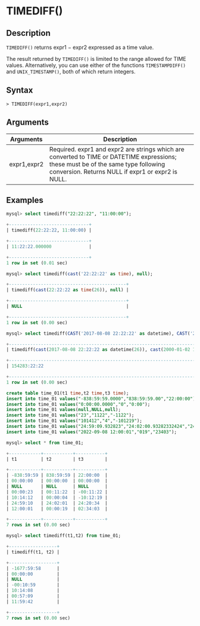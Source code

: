 # **TIMEDIFF()**

## **Description**

`TIMEDIFF()` returns expr1 − expr2 expressed as a time value.

The result returned by `TIMEDIFF()` is limited to the range allowed for TIME values. Alternatively, you can use either of the functions `TIMESTAMPDIFF()` and `UNIX_TIMESTAMP()`, both of which return integers.

## **Syntax**

```
> TIMEDIFF(expr1,expr2)
```

## **Arguments**

|  Arguments   | Description  |
|  ----  | ----  |
|expr1,expr2  | Required. expr1 and expr2 are strings which are converted to TIME or DATETIME expressions; these must be of the same type following conversion. Returns NULL if expr1 or expr2 is NULL.|

## **Examples**

```sql
mysql> select timediff("22:22:22", "11:00:00");

+------------------------------+
| timediff(22:22:22, 11:00:00) |

+------------------------------+
| 11:22:22.000000              |

+------------------------------+
1 row in set (0.01 sec)

mysql> select timediff(cast('22:22:22' as time), null);

+--------------------------------------------+
| timediff(cast(22:22:22 as time(26)), null) |

+--------------------------------------------+
| NULL                                       |

+--------------------------------------------+
1 row in set (0.00 sec)

mysql> select timediff(CAST('2017-08-08 22:22:22' as datetime), CAST('2000-01-02 11:00:00' as datetime));

+------------------------------------------------------------------------------------------------+
| timediff(cast(2017-08-08 22:22:22 as datetime(26)), cast(2000-01-02 11:00:00 as datetime(26))) |

+------------------------------------------------------------------------------------------------+
| 154283:22:22                                                                                   |

+------------------------------------------------------------------------------------------------+
1 row in set (0.00 sec)
```

```sql
create table time_01(t1 time,t2 time,t3 time);
insert into time_01 values("-838:59:59.0000","838:59:59.00","22:00:00");
insert into time_01 values("0:00:00.0000","0","0:00");
insert into time_01 values(null,NULL,null);
insert into time_01 values("23","1122","-1122");
insert into time_01 values("101412","4","-101219");
insert into time_01 values("24:59:09.932823","24:02:00.93282332424","24:20:34.00000000");
insert into time_01 values("2022-09-08 12:00:01","019","23403");

mysql> select * from time_01;

+------------+-----------+-----------+
| t1         | t2        | t3        |

+------------+-----------+-----------+
| -838:59:59 | 838:59:59 | 22:00:00  |
| 00:00:00   | 00:00:00  | 00:00:00  |
| NULL       | NULL      | NULL      |
| 00:00:23   | 00:11:22  | -00:11:22 |
| 10:14:12   | 00:00:04  | -10:12:19 |
| 24:59:10   | 24:02:01  | 24:20:34  |
| 12:00:01   | 00:00:19  | 02:34:03  |

+------------+-----------+-----------+
7 rows in set (0.00 sec)

mysql> select timediff(t1,t2) from time_01;

+------------------+
| timediff(t1, t2) |

+------------------+
| -1677:59:58      |
| 00:00:00         |
| NULL             |
| -00:10:59        |
| 10:14:08         |
| 00:57:09         |
| 11:59:42         |

+------------------+
7 rows in set (0.00 sec)
```
